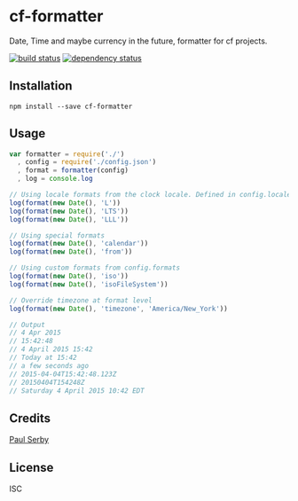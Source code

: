 # cf-formatter

Date, Time and maybe currency in the future, formatter for cf projects.

[![build status](https://secure.travis-ci.org/clocklimited/cf-formatter.svg)](http://travis-ci.org/clocklimited/cf-formatter)
[![dependency status](https://david-dm.org/clocklimited/cf-formatter.svg)](https://david-dm.org/clocklimited/cf-formatter)

## Installation

```
npm install --save cf-formatter
```

## Usage

```js
var formatter = require('./')
  , config = require('./config.json')
  , format = formatter(config)
  , log = console.log

// Using locale formats from the clock locale. Defined in config.locale
log(format(new Date(), 'L'))
log(format(new Date(), 'LTS'))
log(format(new Date(), 'LLL'))

// Using special formats
log(format(new Date(), 'calendar'))
log(format(new Date(), 'from'))

// Using custom formats from config.formats
log(format(new Date(), 'iso'))
log(format(new Date(), 'isoFileSystem'))

// Override timezone at format level
log(format(new Date(), 'timezone', 'America/New_York'))

// Output
// 4 Apr 2015
// 15:42:48
// 4 April 2015 15:42
// Today at 15:42
// a few seconds ago
// 2015-04-04T15:42:48.123Z
// 20150404T154248Z
// Saturday 4 April 2015 10:42 EDT
```

## Credits
[Paul Serby](https://github.com/serby/)

## License

ISC
